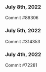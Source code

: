 ### July 8th, 2022

Commit #89306

### July 5th, 2022

Commit #314353


### July 4th, 2022

Commit #72281
